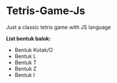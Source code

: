 # Tetris-Game-Js
Just a classic tetris game with JS language

**List bentuk balok:**
- Bentuk Kotak/O
- Bentuk L
- Bentuk T
- Bentuk Z
- Bentuk I
